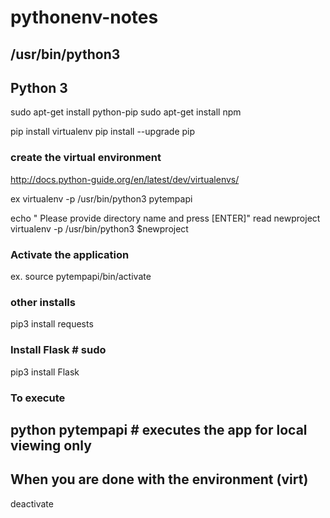 # pythonenv-notes

## /usr/bin/python3
## Python 3

sudo apt-get install python-pip
sudo apt-get install npm

pip install virtualenv
pip install --upgrade pip

### create the virtual environment
http://docs.python-guide.org/en/latest/dev/virtualenvs/

ex virtualenv -p /usr/bin/python3 pytempapi

echo " Please provide directory name and press [ENTER]"
read newproject
virtualenv -p /usr/bin/python3 $newproject

### Activate the application
ex. source pytempapi/bin/activate

### other installs
pip3 install requests

### Install Flask # sudo
pip3 install Flask

### To execute
## python pytempapi # executes the app for local viewing only

## When you are done with the environment (virt)
deactivate
